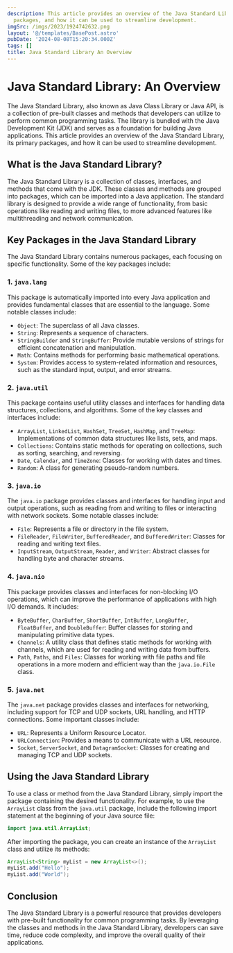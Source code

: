 ```yaml
---
description: This article provides an overview of the Java Standard Library, its primary
  packages, and how it can be used to streamline development.
imgSrc: /imgs/2023/1924742632.png
layout: '@/templates/BasePost.astro'
pubDate: '2024-08-08T15:20:34.000Z'
tags: []
title: Java Standard Library An Overview
---
```


# Java Standard Library: An Overview

The Java Standard Library, also known as Java Class Library or Java API, is a collection of pre-built classes and methods that developers can utilize to perform common programming tasks. The library is bundled with the Java Development Kit (JDK) and serves as a foundation for building Java applications. This article provides an overview of the Java Standard Library, its primary packages, and how it can be used to streamline development.

## What is the Java Standard Library?

The Java Standard Library is a collection of classes, interfaces, and methods that come with the JDK. These classes and methods are grouped into packages, which can be imported into a Java application. The standard library is designed to provide a wide range of functionality, from basic operations like reading and writing files, to more advanced features like multithreading and network communication.

## Key Packages in the Java Standard Library

The Java Standard Library contains numerous packages, each focusing on specific functionality. Some of the key packages include:

### 1. `java.lang`

This package is automatically imported into every Java application and provides fundamental classes that are essential to the language. Some notable classes include:

- `Object`: The superclass of all Java classes.
- `String`: Represents a sequence of characters.
- `StringBuilder` and `StringBuffer`: Provide mutable versions of strings for efficient concatenation and manipulation.
- `Math`: Contains methods for performing basic mathematical operations.
- `System`: Provides access to system-related information and resources, such as the standard input, output, and error streams.

### 2. `java.util`

This package contains useful utility classes and interfaces for handling data structures, collections, and algorithms. Some of the key classes and interfaces include:

- `ArrayList`, `LinkedList`, `HashSet`, `TreeSet`, `HashMap`, and `TreeMap`: Implementations of common data structures like lists, sets, and maps.
- `Collections`: Contains static methods for operating on collections, such as sorting, searching, and reversing.
- `Date`, `Calendar`, and `TimeZone`: Classes for working with dates and times.
- `Random`: A class for generating pseudo-random numbers.

### 3. `java.io`

The `java.io` package provides classes and interfaces for handling input and output operations, such as reading from and writing to files or interacting with network sockets. Some notable classes include:

- `File`: Represents a file or directory in the file system.
- `FileReader`, `FileWriter`, `BufferedReader`, and `BufferedWriter`: Classes for reading and writing text files.
- `InputStream`, `OutputStream`, `Reader`, and `Writer`: Abstract classes for handling byte and character streams.

### 4. `java.nio`

This package provides classes and interfaces for non-blocking I/O operations, which can improve the performance of applications with high I/O demands. It includes:

- `ByteBuffer`, `CharBuffer`, `ShortBuffer`, `IntBuffer`, `LongBuffer`, `FloatBuffer`, and `DoubleBuffer`: Buffer classes for storing and manipulating primitive data types.
- `Channels`: A utility class that defines static methods for working with channels, which are used for reading and writing data from buffers.
- `Path`, `Paths`, and `Files`: Classes for working with file paths and file operations in a more modern and efficient way than the `java.io.File` class.

### 5. `java.net`

The `java.net` package provides classes and interfaces for networking, including support for TCP and UDP sockets, URL handling, and HTTP connections. Some important classes include:

- `URL`: Represents a Uniform Resource Locator.
- `URLConnection`: Provides a means to communicate with a URL resource.
- `Socket`, `ServerSocket`, and `DatagramSocket`: Classes for creating and managing TCP and UDP sockets.

## Using the Java Standard Library

To use a class or method from the Java Standard Library, simply import the package containing the desired functionality. For example, to use the `ArrayList` class from the `java.util` package, include the following import statement at the beginning of your Java source file:

```java
import java.util.ArrayList;
```

After importing the package, you can create an instance of the `ArrayList` class and utilize its methods:

```java
ArrayList<String> myList = new ArrayList<>();
myList.add("Hello");
myList.add("World");
```

## Conclusion

The Java Standard Library is a powerful resource that provides developers with pre-built functionality for common programming tasks. By leveraging the classes and methods in the Java Standard Library, developers can save time, reduce code complexity, and improve the overall quality of their applications.